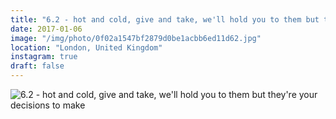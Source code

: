 ```yaml
---
title: "6.2 - hot and cold, give and take, we'll hold you to them but they're your decisions to make"
date: 2017-01-06
image: "/img/photo/0f02a1547bf2879d0be1acbb6ed11d62.jpg"
location: "London, United Kingdom"
instagram: true
draft: false
---
```


![6.2 - hot and cold, give and take, we'll hold you to them but they're your decisions to make](/img/photo/0f02a1547bf2879d0be1acbb6ed11d62.jpg)
